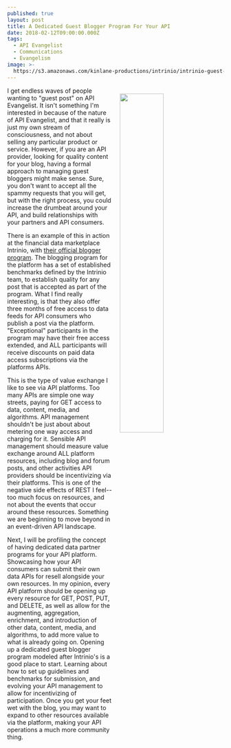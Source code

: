 ```yaml
---
published: true
layout: post
title: A Dedicated Guest Blogger Program For Your API
date: 2018-02-12T09:00:00.000Z
tags:
  - API Evangelist
  - Communications
  - Evangelism
image: >-
  https://s3.amazonaws.com/kinlane-productions/intrinio/intrinio-guest-blogger-program.png
---
```

<p><img src="https://s3.amazonaws.com/kinlane-productions/intrinio/intrinio-guest-blogger-program.png" align="right" width="45%" style="padding: 15px;" /></p>I get endless waves of people wanting to "guest post" on API Evangelist. It isn't something I'm interested in because of the nature of API Evangelist, and that it really is just my own stream of consciousness, and not about selling any particular product or service. However, if you are an API provider, looking for quality content for your blog, having a formal approach to managing guest bloggers might make sense. Sure, you don't want to accept all the spammy requests that you will get, but with the right process, you could increase the drumbeat around your API, and build relationships with your partners and API consumers.

There is an example of this in action at the financial data marketplace Intrinio, with [their official blogger program](https://intrinio.com/bloggers). The blogging program for the platform has a set of established benchmarks defined by the Intrinio team, to establish quality for any post that is accepted as part of the program. What I find really interesting, is that they also offer three months of free access to data feeds for API consumers who publish a post via the platform. "Exceptional" participants in the program may have their free access extended, and ALL participants will receive discounts on paid data access subscriptions via the platforms APIs.

This is the type of value exchange I like to see via API platforms. Too many APIs are simple one way streets, paying for GET access to data, content, media, and algorithms. API management shouldn't be just about about metering one way access and charging for it. Sensible API management should measure value exchange around ALL platform resources, including blog and forum posts, and other activities API providers should be incentivizing via their platforms. This is one of the negative side effects of REST I feel--too much focus on resources, and not about the events that occur around these resources. Something we are beginning to move beyond in an event-driven API landscape.

Next, I will be profiling the concept of having dedicated data partner programs for your API platform. Showcasing how your API consumers can submit their own data APIs for resell alongside your own resources. In my opinion, every API platform should be opening up every resource for GET, POST, PUT, and DELETE, as well as allow for the augmenting, aggregation, enrichment, and introduction of other data, content, media, and algorithms, to add more value to what is already going on. Opening up a dedicated guest blogger program modeled after Intrinio's is a good place to start. Learning about how to set up guidelines and benchmarks for submission, and evolving your API management to allow for incentivizing of participation. Once you get your feet wet with the blog, you may want to expand to other resources available via the platform, making your API operations a much more community thing.
